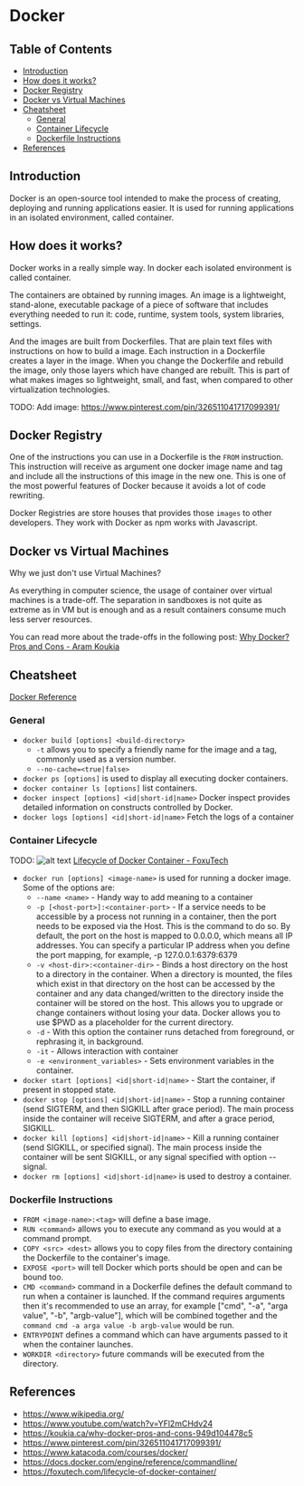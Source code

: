 # Docker <!-- omit in toc -->

## Table of Contents <!-- omit in toc -->
- [Introduction](#introduction)
- [How does it works?](#how-does-it-works)
- [Docker Registry](#docker-registry)
- [Docker vs Virtual Machines](#docker-vs-virtual-machines)
- [Cheatsheet](#cheatsheet)
    - [General](#general)
    - [Container Lifecycle](#container-lifecycle)
    - [Dockerfile Instructions](#dockerfile-instructions)
- [References](#references)

## Introduction

Docker is an open-source tool intended to make the process of creating, deploying and running applications easier. It is used for running applications in an isolated environment, called container. 

## How does it works?

Docker works in a really simple way. In docker each isolated environment is called container.

The containers are obtained by running images. An image is a lightweight, stand-alone, executable package of a piece of software that includes everything needed to run it: code, runtime, system tools, system libraries, settings.

And the images are built from Dockerfiles. That are plain text files with instructions on how to build a image. Each instruction in a Dockerfile creates a layer in the image. When you change the Dockerfile and rebuild the image, only those layers which have changed are rebuilt. This is part of what makes images so lightweight, small, and fast, when compared to other virtualization technologies.

TODO: Add image: https://www.pinterest.com/pin/326511041717099391/

## Docker Registry

One of the instructions you can use in a Dockerfile is the `FROM` instruction. This instruction will receive as argument one docker image name and tag and include all the instructions of this image in the new one. This is one of the most powerful features of Docker because it avoids a lot of code rewriting. 

Docker Registries are store houses that provides those `images` to other developers. They work with Docker as npm works with Javascript.

## Docker vs Virtual Machines

Why we just don't use Virtual Machines?

As everything in computer science, the usage of container over virtual machines is a trade-off. The separation in sandboxes is not quite as extreme as in VM but is enough and as a result containers consume much less server resources.

You can read more about the trade-offs in the following post: [Why Docker? Pros and Cons - Aram Koukia](https://koukia.ca/why-docker-pros-and-cons-949d104478c5)

## Cheatsheet

[Docker Reference](https://docs.docker.com/engine/reference)

### General

* `docker build [options] <build-directory>` 
    * `-t`  allows you to specify a friendly name for the image and a tag, commonly used as a version number.
    * `--no-cache=<true|false>`  
* `docker ps [options]` is used to display all executing docker containers.
* `docker container ls [options]` list containers.
* `docker inspect [options] <id|short-id|name>` Docker inspect provides detailed information on constructs controlled by Docker.
* `docker logs [options] <id|short-id|name>` Fetch the logs of a container

### Container Lifecycle

TODO: ![alt text](imgs/docker-container-lifecycle.png)
[Lifecycle of Docker Container - FoxuTech](https://foxutech.com/lifecycle-of-docker-container/)

* `docker run [options] <image-name>` is used for running a docker image. Some of the options are:
    * `--name <name>` - Handy way to add meaning to a container
    * `-p [<host-port>]:<container-port>` - If a service needs to be accessible by a process not running in a container, then the port needs to be exposed via the Host. This is the command to do so. By default, the port on the host is mapped to 0.0.0.0, which means all IP addresses. You can specify a particular IP address when you define the port mapping, for example, -p 127.0.0.1:6379:6379
    * `-v <host-dir>:<container-dir>` - Binds a host directory on the host to a directory in the container. When a directory is mounted, the files which exist in that directory on the host can be accessed by the container and any data changed/written to the directory inside the container will be stored on the host. This allows you to upgrade or change containers without losing your data. Docker allows you to use $PWD as a placeholder for the current directory.
    * `-d` - With this option the container runs detached from foreground, or rephrasing it, in background.
    * `-it` - Allows interaction with container
    * `-e <environment_variables>` - Sets environment variables in the container.
* `docker start [options] <id|short-id|name>` - Start the container, if present in stopped state.
* `docker stop [options] <id|short-id|name>` - Stop a running container (send SIGTERM, and then SIGKILL after grace period). The main process inside the container will receive SIGTERM, and after a grace period, SIGKILL.
* `docker kill [options] <id|short-id|name>` - Kill a running container (send SIGKILL, or specified signal). The main process inside the container will be sent SIGKILL, or any signal specified with option --signal.
* `docker rm [options] <id|short-id|name>` is used to destroy a container.

### Dockerfile Instructions

* `FROM <image-name>:<tag>` will define a base image.
* `RUN <command>` allows you to execute any command as you would at a command prompt.
* `COPY <src> <dest>` allows you to copy files from the directory containing the Dockerfile to the container's image.
* `EXPOSE <port>` will tell Docker which ports should be open and can be bound too.
* `CMD <command>` command in a Dockerfile defines the default command to run when a container is launched. If the command requires arguments then it's recommended to use an array, for example ["cmd", "-a", "arga value", "-b", "argb-value"], which will be combined together and the `command cmd -a arga value -b argb-value` would be run.
* `ENTRYPOINT` defines a command which can have arguments passed to it when the container launches.
* `WORKDIR <directory>` future commands will be executed from the directory.

## References

* https://www.wikipedia.org/
* https://www.youtube.com/watch?v=YFl2mCHdv24
* https://koukia.ca/why-docker-pros-and-cons-949d104478c5
* https://www.pinterest.com/pin/326511041717099391/
* https://www.katacoda.com/courses/docker/
* https://docs.docker.com/engine/reference/commandline/
* https://foxutech.com/lifecycle-of-docker-container/
